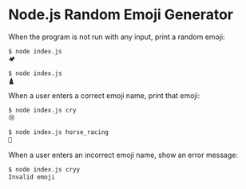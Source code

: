 # Node.js Random Emoji Generator

When the program is not run with any input, print a random emoji:

```bash
$ node index.js
🏕️

$ node index.js
🛕
```

When a user enters a correct emoji name, print that emoji:

```bash
$ node index.js cry
😢

$ node index.js horse_racing
🏇
```

When a user enters an incorrect emoji name, show an error message:

```bash
$ node index.js cryy
Invalid emoji
```

